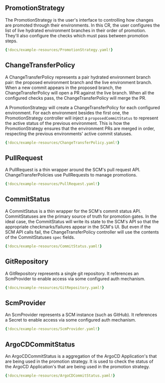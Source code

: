 ## PromotionStrategy

The PromotionStrategy is the user's interface to controlling how changes are promoted through their environments. In 
this CR, the user configures the list of live hydrated environment branches in their order of promotion. They'll also
configure the checks which must pass between promotion steps.

```yaml
{!docs/example-resources/PromotionStrategy.yaml!}
```

## ChangeTransferPolicy

A ChangeTransferPolicy represents a pair hydrated environment branch pair: the proposed environment branch and the live
environment branch. When a new commit appears in the proposed branch, the ChangeTransferPolicy will open a PR against 
the live branch. When all the configured checks pass, the ChangeTransferPolicy will merge the PR.

A PromotionStrategy will create a ChangeTransferPolicy for each configured environment. For each environment besides the
first one, the PromotionStrategy controller will inject a `proposedCommitStatus` to represent the active status of the
previous environment. This is how the PromotionStrategy ensures that the environment PRs are merged in order, respecting
the previous environments' active commit statuses.


```yaml
{!docs/example-resources/ChangeTransferPolicy.yaml!}
```

## PullRequest

A PullRequest is a thin wrapper around the SCM's pull request API. ChangeTransferPolicies use PullRequests to manage
promotions.

```yaml
{!docs/example-resources/PullRequest.yaml!}
```

## CommitStatus

A CommitStatus is a thin wrapper for the SCM's commit status API. CommitStatuses are the primary source of truth for
promotion gates. In the ideal case, the CommitStatus will write its state to the SCM's API so that the appropriate
checkmarks/failures appear in the SCM's UI. But even if the SCM API calls fail, the ChangeTransferPolicy controller will
use the contents of the CommitStatuses `spec` fields.

```yaml
{!docs/example-resources/CommitStatus.yaml!}
```

## GitRepository

A GitRepository represents a single git repository. It references an ScmProvider to enable access via some configured
auth mechanism.

```yaml
{!docs/example-resources/GitRepository.yaml!}
```

## ScmProvider

An ScmProvider represents a SCM instance (such as GitHub). It references a Secret to enable access via some configured
auth mechanism.

```yaml
{!docs/example-resources/ScmProvider.yaml!}
```

## ArgoCDCommitStatus

An ArgoCDCommitStatus is a aggregation of the ArgoCD Application's that are being used in the promotion strategy. It is used
to check the status of the ArgoCD Application's that are being used in the promotion strategy.

```yaml
{!docs/example-resources/ArgoCDCommitStatus.yaml!}
```
